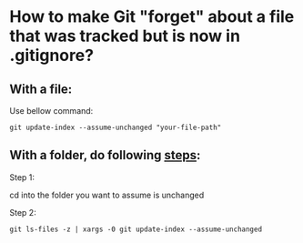 # How to make Git "forget" about a file that was tracked but is now in .gitignore?

## With a file:

Use bellow command:

```
git update-index --assume-unchanged "your-file-path"
```

## With a folder, do following [steps](https://stackoverflow.com/questions/12288212/git-update-index-assume-unchanged-on-directory):

Step 1:

cd into the folder you want to assume is unchanged

Step 2:
```
git ls-files -z | xargs -0 git update-index --assume-unchanged
```
